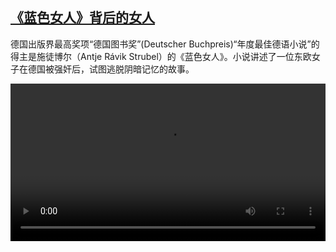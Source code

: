 <!--1634649426000-->
[《蓝色女人》背后的女人](https://www.dw.com/zh/%E3%80%8A%E8%93%9D%E8%89%B2%E5%A5%B3%E4%BA%BA%E3%80%8B%E8%83%8C%E5%90%8E%E7%9A%84%E5%A5%B3%E4%BA%BA/a-59549432)
------

<p>德国出版界最高奖项“德国图书奖”(Deutscher Buchpreis)“年度最佳德语小说”的得主是施徒博尔（Antje Rávik Strubel）的《蓝色女人》。小说讲述了一位东欧女子在德国被强奸后，试图逃脱阴暗记忆的故事。</small></p><video src="https://tvdownloaddw-a.akamaihd.net/dwtv_video/flv/vdt_zh/2021/bchi211019_001_101beblaue-frau_sd_sor.mp4" controls style="width:100%"></video>
